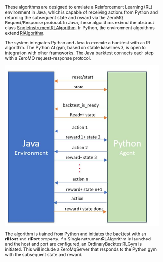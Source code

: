 These algorithms are designed to emulate a Reinforcement Learning (RL) environment in Java, which is capable of
receiving actions from Python and returning the subsequent state and reward via the ZeroMQ Request/Response protocol. In
Java, these algorithms extend the abstract
class [SingleInstrumentRLAlgorithm](../java/algorithmic_trading_framework/src/main/java/com/lambda/investing/algorithmic_trading/reinforcement_learning/SingleInstrumentRLAlgorithm.java).
In Python, the environment algorithms
extend [RlAlgorithm](../python_lambda/trading_algorithms/reinforcement_learning/rl_algorithm.py).

The system integrates Python and Java to execute a backtest with an RL algorithm. The Python AI gym, based on stable
baselines 3, is open to integration with other frameworks. The Java backtest connects each step with a ZeroMQ
request-response protocol.

![BacktestRlGym](../fig/GymCommunication.jpg?raw=true "BacktestRlGym")

The algorithm is trained from Python and initiates the backtest with an **rlHost** and **rlPort** property.
If a SingleInstrumentRLAlgorithm is launched and the host and port are configured, an OrdinaryBacktestRLGym is
initiated. This will include a ZeroMqServer that responds to the Python gym with the subsequent state and reward.